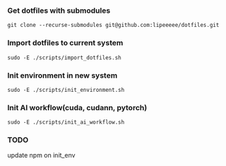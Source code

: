 ### Get dotfiles with submodules
```
git clone --recurse-submodules git@github.com:lipeeeee/dotfiles.git
```

### Import dotfiles to current system
```
sudo -E ./scripts/import_dotfiles.sh
```

### Init environment in new system 
```
sudo -E ./scripts/init_environment.sh
```

### Init AI workflow(cuda, cudann, pytorch) 
```
sudo -E ./scripts/init_ai_workflow.sh
```

### TODO
update npm on init_env
